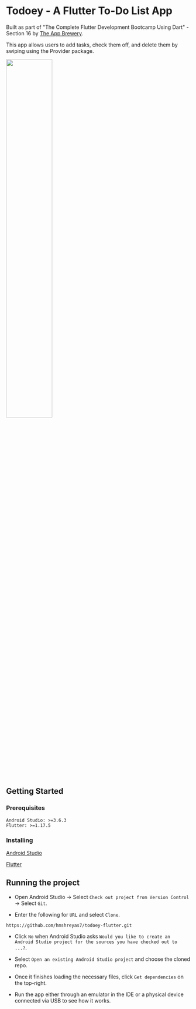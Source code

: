 # Todoey - A Flutter To-Do List App

Built as part of "The Complete Flutter Development Bootcamp Using Dart" - Section 16 by [The App Brewery](https://www.appbrewery.co/).

This app allows users to add tasks, check them off, and delete them by swiping using the Provider package.

<img src="https://i.imgur.com/Or3R2wb.gif" width="50%"/>

## Getting Started

### Prerequisites

```
Android Studio: >=3.6.3
Flutter: >=1.17.5
```
### Installing

[Android Studio](https://developer.android.com/studio)

[Flutter](https://flutter.dev/docs/get-started/install)

## Running the project

* Open Android Studio -> Select `Check out project from Version Control` -> Select `Git`.

* Enter the following for `URL` and select `Clone`.
```
https://github.com/hmshreyas7/todoey-flutter.git
```

* Click `No` when Android Studio asks `Would you like to create an Android Studio project for the sources you have checked out to ...?`.

* Select `Open an existing Android Studio project` and choose the cloned repo.

* Once it finishes loading the necessary files, click `Get dependencies` on the top-right.

* Run the app either through an emulator in the IDE or a physical device connected via USB to see how it works.
